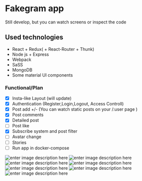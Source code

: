 # Fakegram app
Still develop, but you can watch screens or inspect the code 
## Used technologies
 

 - React + Redux( + React-Router + Thunk)
 - Node js + Express
 - Webpack
 - SaSS
- MongoDB
- Some material UI components
### Functional/Plan
 - [x] Insta-like Layout (will update)
 - [x] Authentication (Register,Login,Logout, Access Controll)
 - [x] Post add +/- (You can watch static posts on your /:user page )
 - [x] Post comments
 - [x] Detailed post
 - [ ] Post like
 - [x] Subscribe system and post filter
 - [ ] Avatar change
 - [ ] Stories
 - [ ] Run app in docker-compose

![enter image description here](https://i.imgur.com/SNkZEfs.png)
![enter image description here](https://i.imgur.com/5kNi3UG.png)
![enter image description here](https://i.imgur.com/ifMJy0b.png)
![enter image description here](https://i.imgur.com/dzd0AhN.png)
![enter image description here](https://i.imgur.com/6nRqUYo.png)
![enter image description here](https://i.imgur.com/iLgmafr.png)
![enter image description here](https://i.imgur.com/5soDxOl.png)

